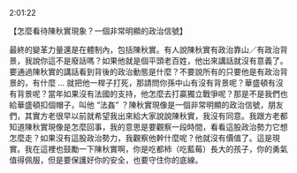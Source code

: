 2:01:22

【怎麼看待陳秋實現象？一個非常明顯的政治信號】

最終的變革力量還是在體制內，包括陳秋實。有人說陳秋實有政治靠山／有政治背景，我說你這不是廢話嗎？如果他就是個平頭老百姓，他出來講話就沒有意義了。要通過陳秋實的講話看到背後的政治動態是什麼？不要說所有的只要他是有政治背景的，有什麼 ... 就把他一桿子打死，那請問你孫中山有沒有背景呢？華盛頓有沒有背景呢？當年如果沒有法國的支持，他怎麼去打贏獨立戰爭呢？那是不是我們也給華盛頓扣個帽子，叫他 “法姦” ？陳秋實現像是一個非常明顯的政治信號，朋友們，其實方老很早以前就希望我出來給大家說說陳秋實，我沒有同意。我跟方老都知道陳秋實現像是怎麼回事，我的意思是要觀察一段時間，看看這股政治勢力它想怎麼走？如果沒有這股政治勢力，我觀察他幹什麼呢？他就沒有價值了。這是現實。我在這裡也鼓勵一下陳秋實啊，你是吃都柿（吃藍莓）長大的孩子，你的勇氣值得佩服，但是要保護好你的安全，也要守住你的底線。